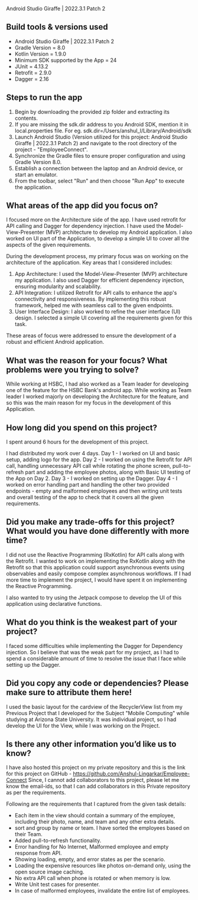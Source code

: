 Android Studio Giraffe | 2022.3.1 Patch 2

## Build tools & versions used

- Android Studio Giraffe | 2022.3.1 Patch 2
- Gradle Version = 8.0
- Kotlin Version = 1.9.0
- Minimum SDK supported by the App = 24
- JUnit = 4.13.2
- Retrofit = 2.9.0
- Dagger = 2.16

## Steps to run the app

1. Begin by downloading the provided zip folder and extracting its contents.
2. If you are missing the sdk.dir address to you Android SDK, mention it in local.properties file.
   For eg. sdk.dir=/Users/anshul_l/Library/Android/sdk
3. Launch Android Studio (Version utilized for this project: Android Studio Giraffe | 2022.3.1 Patch
    2) and navigate to the root directory of the project - "EmployeeConnect".
4. Synchronize the Gradle files to ensure proper configuration and using Gradle Version 8.0.
5. Establish a connection between the laptop and an Android device, or start an emulator.
5. From the toolbar, select "Run" and then choose "Run App" to execute the application.

## What areas of the app did you focus on?

I focused more on the Architecture side of the app. I have used retrofit for API calling and Dagger
for dependency injection. I have used the Model-View-Presenter (MVP) architecture to develop my
Android application.
I also worked on UI part of the Application, to develop a simple UI to cover all the aspects of the
given requirements.

During the development process, my primary focus was on working on the architecture of the
application. Key areas that I considered includes:

1. App Architecture: I used the Model-View-Presenter (MVP) architecture my application. I also used
   Dagger for efficient dependency injection, ensuring modularity and scalability.
2. API Integration: I utilized Retrofit for API calls to enhance the app's connectivity and
   responsiveness. By implementing this robust framework, helped me with seamless call to the given
   endpoints.
3. User Interface Design: I also worked to refine the user interface (UI) design. I selected a
   simple UI covering all the requirements given for this task.

These areas of focus were addressed to ensure the development of a robust and efficient Android
application.

## What was the reason for your focus? What problems were you trying to solve?

While working at HSBC, I had also worked as a Team leader for developing one of the feature for the
HSBC Bank's android app. While working as Team leader I worked majorly on developing the
Architecture for the feature, and so this was the main reason for my focus in the development of
this Application.

## How long did you spend on this project?

I spent around 6 hours for the development of this project.

I had distributed my work over 4 days.
Day 1 - I worked on UI and basic setup, adding logo for the app.
Day 2 - I worked on using the Retrofit for API call, handling unnecessary API call while rotating
the phone screen, pull-to-refresh part and adding the employee photos, along with Basic UI testing
of the App on Day 2.
Day 3 - I worked on setting up the Dagger.
Day 4 - I worked on error handling part and handling the other two provided endpoints - empty and
malformed employees and then writing unit tests and overall testing of the app to check that it
covers all the given requirements.

## Did you make any trade-offs for this project? What would you have done differently with more time?

I did not use the Reactive Programming (RxKotlin) for API calls along with the Retrofit. I wanted to
work on implementing the RxKotlin along with the Retrofit so that this application could support
asynchronous events using observables and easily compose complex asynchronous workflows.
If I had more time to implement the project, I would have spent it on implementing the Reactive
Programming.

I also wanted to try using the Jetpack compose to develop the UI of this application using
declarative functions.

## What do you think is the weakest part of your project?

I faced some difficulties while implementing the Dagger for Dependency injection. So I believe that
was the weak part for my project, as I had to spend a considerable amount of time to resolve the
issue that I face while setting up the Dagger.

## Did you copy any code or dependencies? Please make sure to attribute them here!

I used the basic layout for the cardview of the RecyclerView list from my Previous Project that I
developed for the Subject "Mobile Computing" while studying at Arizona State University. It was
individual project, so I had develop the UI for the View, while I was working on the Project.

## Is there any other information you’d like us to know?

I have also hosted this project on my private repository and this is the link for this project on
GitHub - https://github.com/Anshul-Lingarkar/Employee-Connect
Since, I cannot add collaborators to this project, please let me know the email-ids, so that I can
add collaborators in this Private repository as per the requirements.

Following are the requirements that I captured from the given task details:

- Each item in the view should contain a summary of the employee, including their photo, name, and
  team and any other extra details.
- sort and group by name or team. I have sorted the employees based on their Team.
- Added pull-to-refresh functionality.
- Error handling for No Internet, Malformed employee and empty response from API.
- Showing loading, empty, and error states as per the scenario.
- Loading the expensive resources like photos on-demand only, using the open source image caching.
- No extra API call when phone is rotated or when memory is low.
- Write Unit test cases for presenter.
- In case of malformed employees, invalidate the entire list of employees.
